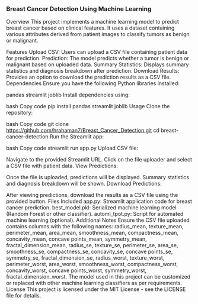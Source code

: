 ### Breast Cancer Detection Using Machine Learning
Overview
This project implements a machine learning model to predict breast cancer based on clinical features. It uses a dataset containing various attributes derived from patient images to classify tumors as benign or malignant.

Features
Upload CSV: Users can upload a CSV file containing patient data for prediction.
Prediction: The model predicts whether a tumor is benign or malignant based on uploaded data.
Summary Statistics: Displays summary statistics and diagnosis breakdown after prediction.
Download Results: Provides an option to download the prediction results as a CSV file.
Dependencies
Ensure you have the following Python libraries installed:

pandas
streamlit
joblib
Install dependencies using:

bash
Copy code
pip install pandas streamlit joblib
Usage
Clone the repository:

bash
Copy code
git clone https://github.com/hrahaman7/Breast_Cancer_Detection.git
cd breast-cancer-detection
Run the Streamlit app:

bash
Copy code
streamlit run app.py
Upload CSV file:

Navigate to the provided Streamlit URL.
Click on the file uploader and select a CSV file with patient data.
View Predictions:

Once the file is uploaded, predictions will be displayed.
Summary statistics and diagnosis breakdown will be shown.
Download Predictions:

After viewing predictions, download the results as a CSV file using the provided button.
Files Included
app.py: Streamlit application code for breast cancer prediction.
best_model.pkl: Serialized machine learning model (Random Forest or other classifier).
automl_tpot.py: Script for automated machine learning (optional).
Additional Notes
Ensure the CSV file uploaded contains columns with the following names: radius_mean, texture_mean, perimeter_mean, area_mean, smoothness_mean, compactness_mean, concavity_mean, concave points_mean, symmetry_mean, fractal_dimension_mean, radius_se, texture_se, perimeter_se, area_se, smoothness_se, compactness_se, concavity_se, concave points_se, symmetry_se, fractal_dimension_se, radius_worst, texture_worst, perimeter_worst, area_worst, smoothness_worst, compactness_worst, concavity_worst, concave points_worst, symmetry_worst, fractal_dimension_worst.
The model used in this project can be customized or replaced with other machine learning classifiers as per requirements.
License
This project is licensed under the MIT License - see the LICENSE file for details.
